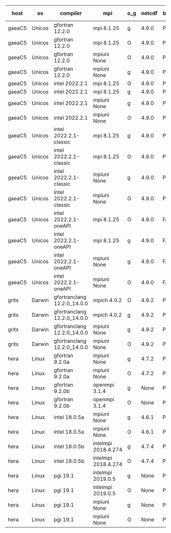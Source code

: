 

| host     | os       | compiler                              | mpi                      | o_g        | netcdf        | build       | u_pass          | u_fail          | s_pass            | s_fail            | e_pass             | e_fail             | nuopc_pass       | nuopc_fail       | artifacts link          |
|----------|----------|---------------------------------------|--------------------------|------------|---------------|-------------|-----------------|-----------------|-------------------|-------------------|--------------------|--------------------|------------------|------------------|-------------------------|
| gaeaC5 | Unicos | gfortran 12.2.0 | mpi 8.1.25  | g | 4.9.0  | PASS | 13873 | 0 | 49 | 0 | 80 | 0 | 52 | 0 | <a href="https://github.com/esmf-org/esmf-test-artifacts/tree/374ae5fd988c311b0b30a965a895d2821824b21b/patch_8.4.2/gfortran/12.2.0/g/mpi/8.1.25" target="_blank">374ae5f</a> | 
| gaeaC5 | Unicos | gfortran 12.2.0 | mpi 8.1.25  | O | 4.9.0  | PASS | 13873 | 0 | 49 | 0 | 80 | 0 | 52 | 0 | <a href="https://github.com/esmf-org/esmf-test-artifacts/tree/f7f716331993b50073e41e8d35cdb33e035edd70/patch_8.4.2/gfortran/12.2.0/O/mpi/8.1.25" target="_blank">f7f7163</a> | 
| gaeaC5 | Unicos | gfortran 12.2.0 | mpiuni None  | O | 4.9.0  | PASS | 12317 | 0 | 8 | 0 | 43 | 0 | None | None | <a href="https://github.com/esmf-org/esmf-test-artifacts/tree/f1fb6b31eb4666fdb11ee68866f3197830d5f45b/patch_8.4.2/gfortran/12.2.0/O/mpiuni/None" target="_blank">f1fb6b3</a> | 
| gaeaC5 | Unicos | gfortran 12.2.0 | mpiuni None  | g | 4.9.0  | PASS | 12317 | 0 | 8 | 0 | 43 | 0 | None | None | <a href="https://github.com/esmf-org/esmf-test-artifacts/tree/cccd1514ed68d3516974ceea73ff01994cae89c7/patch_8.4.2/gfortran/12.2.0/g/mpiuni/None" target="_blank">cccd151</a> | 
| gaeaC5 | Unicos | intel 2022.2.1 | mpi 8.1.25  | O | 4.9.0  | PASS | 13872 | 1 | 49 | 0 | 80 | 0 | 52 | 0 | <a href="https://github.com/esmf-org/esmf-test-artifacts/tree/b03f3ab300cfa9f11b7084d45cb0a1fd51961b8b/patch_8.4.2/intel/2022.2.1/O/mpi/8.1.25" target="_blank">b03f3ab</a> | 
| gaeaC5 | Unicos | intel 2022.2.1 | mpi 8.1.25  | g | 4.9.0  | PASS | 13873 | 0 | 49 | 0 | 80 | 0 | 52 | 0 | <a href="https://github.com/esmf-org/esmf-test-artifacts/tree/d91b75ff0457a5b73dcfb54bf7c9d1ce79fbf576/patch_8.4.2/intel/2022.2.1/g/mpi/8.1.25" target="_blank">d91b75f</a> | 
| gaeaC5 | Unicos | intel 2022.2.1 | mpiuni None  | g | 4.9.0  | PASS | 12317 | 0 | 8 | 0 | 43 | 0 | None | None | <a href="https://github.com/esmf-org/esmf-test-artifacts/tree/ad17be507a7ef86ae9c149d9757da788fb2e2196/patch_8.4.2/intel/2022.2.1/g/mpiuni/None" target="_blank">ad17be5</a> | 
| gaeaC5 | Unicos | intel 2022.2.1 | mpiuni None  | O | 4.9.0  | PASS | 12316 | 1 | 8 | 0 | 43 | 0 | None | None | <a href="https://github.com/esmf-org/esmf-test-artifacts/tree/cd62e92f902384d61203a1658e08fe90ae4c9b73/patch_8.4.2/intel/2022.2.1/O/mpiuni/None" target="_blank">cd62e92</a> | 
| gaeaC5 | Unicos | intel 2022.2.1-classic | mpi 8.1.25  | g | 4.9.0  | PASS | 13873 | 0 | 49 | 0 | 80 | 0 | 52 | 0 | <a href="https://github.com/esmf-org/esmf-test-artifacts/tree/1879046adaf3e60b9818a35a5a74b714d4d00028/patch_8.4.2/intel/2022.2.1-classic/g/mpi/8.1.25" target="_blank">1879046</a> | 
| gaeaC5 | Unicos | intel 2022.2.1-classic | mpi 8.1.25  | O | 4.9.0  | PASS | 13873 | 0 | 49 | 0 | 80 | 0 | 52 | 0 | <a href="https://github.com/esmf-org/esmf-test-artifacts/tree/492072ef59563d5594383104060b0fa022729ecd/patch_8.4.2/intel/2022.2.1-classic/O/mpi/8.1.25" target="_blank">492072e</a> | 
| gaeaC5 | Unicos | intel 2022.2.1-classic | mpiuni None  | g | 4.9.0  | PASS | 12317 | 0 | 8 | 0 | 43 | 0 | None | None | <a href="https://github.com/esmf-org/esmf-test-artifacts/tree/da54a17a28a2a99309c9ea59149bec1019ace898/patch_8.4.2/intel/2022.2.1-classic/g/mpiuni/None" target="_blank">da54a17</a> | 
| gaeaC5 | Unicos | intel 2022.2.1-classic | mpiuni None  | O | 4.9.0  | PASS | 12317 | 0 | 8 | 0 | 43 | 0 | None | None | <a href="https://github.com/esmf-org/esmf-test-artifacts/tree/721e20b7811687b2b3cb2cac6af3a5ec58b6d4b5/patch_8.4.2/intel/2022.2.1-classic/O/mpiuni/None" target="_blank">721e20b</a> | 
| gaeaC5 | Unicos | intel 2022.2.1-oneAPI | mpi 8.1.25  | O | 4.9.0  | FAIL | None | None | None | None | None | None | None | None | <a href="https://github.com/esmf-org/esmf-test-artifacts/tree/d9c8c05709530ffe1c89adf4b0a1cdabca727ec5/patch_8.4.2/intel/2022.2.1-oneAPI/O/mpi/8.1.25" target="_blank">d9c8c05</a> | 
| gaeaC5 | Unicos | intel 2022.2.1-oneAPI | mpi 8.1.25  | g | 4.9.0  | FAIL | None | None | None | None | None | None | None | None | <a href="https://github.com/esmf-org/esmf-test-artifacts/tree/8daeaaab1692ff790d18935f6f96041da507ba7a/patch_8.4.2/intel/2022.2.1-oneAPI/g/mpi/8.1.25" target="_blank">8daeaaa</a> | 
| gaeaC5 | Unicos | intel 2022.2.1-oneAPI | mpiuni None  | g | 4.9.0  | FAIL | None | None | None | None | None | None | None | None | <a href="https://github.com/esmf-org/esmf-test-artifacts/tree/44740c5a75f7131e6aa8f7cab74b7a985136d05d/patch_8.4.2/intel/2022.2.1-oneAPI/g/mpiuni/None" target="_blank">44740c5</a> | 
| gaeaC5 | Unicos | intel 2022.2.1-oneAPI | mpiuni None  | O | 4.9.0  | FAIL | None | None | None | None | None | None | None | None | <a href="https://github.com/esmf-org/esmf-test-artifacts/tree/89bd85a62fc697c650c3f8f8e5ad27d6e32561d7/patch_8.4.2/intel/2022.2.1-oneAPI/O/mpiuni/None" target="_blank">89bd85a</a> | 
| grits | Darwin | gfortranclang 12.2.0_14.0.0 | mpich 4.0.2  | O | 4.9.2  | PASS | 13872 | 1 | 48 | 1 | 80 | 0 | 51 | 1 | <a href="https://github.com/esmf-org/esmf-test-artifacts/tree/f6d00dad234b833a99c1b1fc1a96faf0f90956a1/patch_8.4.2/gfortranclang/12.2.0_14.0.0/O/mpich/4.0.2" target="_blank">f6d00da</a> | 
| grits | Darwin | gfortranclang 12.2.0_14.0.0 | mpich 4.0.2  | g | 4.9.2  | PASS | 13872 | 1 | 48 | 1 | 80 | 0 | 51 | 1 | <a href="https://github.com/esmf-org/esmf-test-artifacts/tree/9a68eace3b0bb1059a8cd083934264d34cd417f2/patch_8.4.2/gfortranclang/12.2.0_14.0.0/g/mpich/4.0.2" target="_blank">9a68eac</a> | 
| grits | Darwin | gfortranclang 12.2.0_14.0.0 | mpiuni None  | g | 4.9.2  | PASS | 12317 | 0 | 8 | 0 | 43 | 0 | None | None | <a href="https://github.com/esmf-org/esmf-test-artifacts/tree/2e2ae12cf11b4415d402dd6392794b49630af0fc/patch_8.4.2/gfortranclang/12.2.0_14.0.0/g/mpiuni/None" target="_blank">2e2ae12</a> | 
| grits | Darwin | gfortranclang 12.2.0_14.0.0 | mpiuni None  | O | 4.9.2  | PASS | 12317 | 0 | 8 | 0 | 43 | 0 | None | None | <a href="https://github.com/esmf-org/esmf-test-artifacts/tree/2582a5607cccadc3329944e5acf5adb31898d1b0/patch_8.4.2/gfortranclang/12.2.0_14.0.0/O/mpiuni/None" target="_blank">2582a56</a> | 
| hera | Linux | gfortran 9.2.0a | mpiuni None  | g | 4.7.2  | PASS | 12317 | 0 | 8 | 0 | 43 | 0 | None | None | <a href="https://github.com/esmf-org/esmf-test-artifacts/tree/5db01979c2c01cb2b7f8c098efd2eca89c114159/patch_8.4.2/gfortran/9.2.0a/g/mpiuni/None" target="_blank">5db0197</a> | 
| hera | Linux | gfortran 9.2.0a | mpiuni None  | O | 4.7.2  | PASS | 12317 | 0 | 8 | 0 | 43 | 0 | None | None | <a href="https://github.com/esmf-org/esmf-test-artifacts/tree/55d3e5cbcc687f5cc4e4f22d0b441de7a23eb3ec/patch_8.4.2/gfortran/9.2.0a/O/mpiuni/None" target="_blank">55d3e5c</a> | 
| hera | Linux | gfortran 9.2.0b | openmpi 3.1.4  | g | None  | PASS | 13873 | 0 | 49 | 0 | 80 | 0 | 52 | 0 | <a href="https://github.com/esmf-org/esmf-test-artifacts/tree/a7c021521043df4f018202a137f536d2028f69a0/patch_8.4.2/gfortran/9.2.0b/g/openmpi/3.1.4" target="_blank">a7c0215</a> | 
| hera | Linux | gfortran 9.2.0b | openmpi 3.1.4  | O | None  | PASS | 13873 | 0 | 49 | 0 | 80 | 0 | 52 | 0 | <a href="https://github.com/esmf-org/esmf-test-artifacts/tree/606708376276574c84fb50bd9ab66b004c527fd4/patch_8.4.2/gfortran/9.2.0b/O/openmpi/3.1.4" target="_blank">6067083</a> | 
| hera | Linux | intel 18.0.5a | mpiuni None  | g | 4.6.1  | PASS | 12317 | 0 | 8 | 0 | 43 | 0 | None | None | <a href="https://github.com/esmf-org/esmf-test-artifacts/tree/145c869aff59d39146977b4338855de50a818919/patch_8.4.2/intel/18.0.5a/g/mpiuni/None" target="_blank">145c869</a> | 
| hera | Linux | intel 18.0.5a | mpiuni None  | O | 4.6.1  | PASS | 12317 | 0 | 8 | 0 | 43 | 0 | None | None | <a href="https://github.com/esmf-org/esmf-test-artifacts/tree/fab4838540586f5d79df2a0ec7bbd55079024acd/patch_8.4.2/intel/18.0.5a/O/mpiuni/None" target="_blank">fab4838</a> | 
| hera | Linux | intel 18.0.5b | intelmpi 2018.4.274  | g | 4.7.4  | PASS | 13873 | 0 | 49 | 0 | 80 | 0 | 52 | 0 | <a href="https://github.com/esmf-org/esmf-test-artifacts/tree/1f534a5b91e6689f8d788ce76b3bbb2b9ff312a4/patch_8.4.2/intel/18.0.5b/g/intelmpi/2018.4.274" target="_blank">1f534a5</a> | 
| hera | Linux | intel 18.0.5b | intelmpi 2018.4.274  | O | 4.7.4  | PASS | 13873 | 0 | 49 | 0 | 80 | 0 | 52 | 0 | <a href="https://github.com/esmf-org/esmf-test-artifacts/tree/a258b85e5207d6cee78d82d61b62935696d4ac79/patch_8.4.2/intel/18.0.5b/O/intelmpi/2018.4.274" target="_blank">a258b85</a> | 
| hera | Linux | pgi 19.1 | intelmpi 2019.0.5  | g | None  | PASS | 12998 | 875 | None | None | None | None | None | None | <a href="https://github.com/esmf-org/esmf-test-artifacts/tree/2ff4c73b3c2221a1992bba73cd01b8f65236a67b/patch_8.4.2/pgi/19.1/g/intelmpi/2019.0.5" target="_blank">2ff4c73</a> | 
| hera | Linux | pgi 19.1 | intelmpi 2019.0.5  | O | None  | PASS | 13046 | 827 | None | None | None | None | None | None | <a href="https://github.com/esmf-org/esmf-test-artifacts/tree/a55ab883def2377ef29a4c00c8137887fcf13426/patch_8.4.2/pgi/19.1/O/intelmpi/2019.0.5" target="_blank">a55ab88</a> | 
| hera | Linux | pgi 19.1 | mpiuni None  | g | None  | PASS | 11692 | 625 | 4 | 4 | 40 | 3 | None | None | <a href="https://github.com/esmf-org/esmf-test-artifacts/tree/f784652d50cec3c8a01bd76057014cb16aacd27a/patch_8.4.2/pgi/19.1/g/mpiuni/None" target="_blank">f784652</a> | 
| hera | Linux | pgi 19.1 | mpiuni None  | O | None  | PASS | 11692 | 625 | 6 | 2 | 40 | 3 | None | None | <a href="https://github.com/esmf-org/esmf-test-artifacts/tree/a969ad805f3d96370bb3cb878be187a91f442cd2/patch_8.4.2/pgi/19.1/O/mpiuni/None" target="_blank">a969ad8</a> | 
